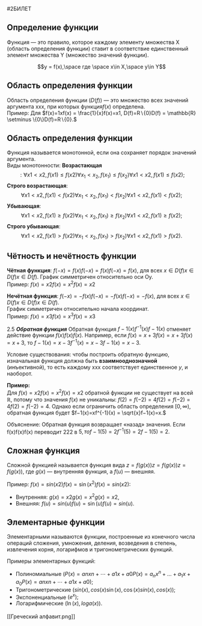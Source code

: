 #2БИЛЕТ
##  Определение функции
Функция — это правило, которое каждому элементу множества X (область определения функции) ставит в соответствие единственный элемент множества Y (множество значений функции).

$$y = f(x),\space где  \space x\in X,\space y\in Y$$
##  Область определения функции
Область определения функции  $(D(f))$ — это множество всех значений аргумента xxx, при которых функция$f(x)$ определена.  
Пример: Для $f(x)=1xf(x) = \frac{1}{x}f(x)=x1​, D(f)=R∖{0}D(f) = \mathbb{R} \setminus \{0\}D(f)=R∖{0}.$

##  Область определения функции
Функция называется монотонной, если она сохраняет порядок значений аргумента.  
Виды монотонности:
 **Возрастающая**
$$: ∀x1<x2,f(x1)≤f(x2)\forall x_1 < x_2, f(x_1) \leq f(x_2)∀x1​<x2​,f(x1​)≤f(x2​);$$
 **Строго возрастающая**:$$ ∀x1<x2,f(x1)<f(x2)\forall x_1 < x_2, f(x_1) < f(x_2)∀x1​<x2​,f(x1​)<f(x2​);$$
**Убывающая**:$$ ∀x1<x2,f(x1)≥f(x2)\forall x_1 < x_2, f(x_1) \geq f(x_2)∀x1​<x2​,f(x1​)≥f(x2​);$$
**Строго убывающая**: $$∀x1<x2,f(x1)>f(x2)\forall x_1 < x_2, f(x_1) > f(x_2)∀x1​<x2​,f(x1​)>f(x2​).$$
##  Чётность и нечётность функции
 **Чётная функция**: $f(−x)=f(x)f(-x) = f(x)f(−x)=f(x),$ для всех $x∈D(f)x \in D(f)x∈D(f).$
График симметричен относительно оси Oy.  
Пример: $f(x)=x2f(x) = x^2f(x)=x2$

 **Нечётная функция**: $f(−x)=−f(x)f(-x) = -f(x)f(−x)=−f(x),$ для всех  $x∈D(f)x \in D(f)x∈D(f).$  
График симметричен относительно начала координат.  
Пример: $f(x)=x3f(x) = x^3f(x)=x3$

2.5 ***Обратная функция***
Обратная функция $f−1(x)f^{-1}(x)f−1(x)$ отменяет действие функции $f(x)f(x)f(x)$. Например, если $f(x)=x+3f(x) = x + 3f(x)=x+3$, то $f−1(x)=x−3f^{-1}(x) = x - 3f−1(x)=x−3.$

Условие существования: чтобы построить обратную функцию, изначальная функция должна быть **взаимнооднозначной** (инъективной), то есть каждому xxx соответствует единственное $y$, и наоборот.

**Пример:**  
Для $f(x)=x2f(x) = x^2f(x)=x2$ обратной функции не существует на всей $\mathbb{R}$, потому что значения $f(x)$ не уникальны: $f(2)=f(−2)=4f(2) = f(-2) = 4f(2)=f(−2)=4$. Однако если ограничить область определения $[0, \infty),$ обратная функция будет $f−1(x)=xf^{-1}(x) = \sqrt{x}f−1(x)=x​.$

Объяснение: Обратная функция возвращает «назад» значения. Если f(x)f(x)f(x) переводит 222 в $5, то f−1(5)=2f^{-1}(5) = 2f−1(5)=2.$

##  Cложная функция
Сложной функцией называется функция вида $z=f(g(x))z = f(g(x))z=f(g(x)),$ где $g(x)$ — внутренняя функция, а $f(u)$ — внешняя.

Пример: $f(x)=sin⁡(x2)f(x) = \sin(x^2)f(x)=sin(x2):$

- Внутренняя: $g(x)=x2g(x) = x^2g(x)=x2,$
- Внешняя: $f(u)=sin⁡(u)f(u) = \sin(u)f(u)=sin(u).$
##  Элементарные функции
Элементарными называются функции, построенные из конечного числа операций сложения, умножения, деления, возведения в степень, извлечения корня, логарифмов и тригонометрических функций.

Примеры элементарных функций:

- Полиномиальные $(P(x)=anxn+⋯+a1x+a0P(x) = a_n x^n + \dots + a_1 x + a_0P(x)=an​xn+⋯+a1​x+a0​);$
- Тригонометрические $(sin⁡(x),cos⁡(x)\sin(x), \cos(x)sin(x),cos(x));$
- Экспоненциальные $(e^x);$
- Логарифмические $(\ln⁡(x),log_⁡a(x)).$

[[Греческий алфавит.png]]